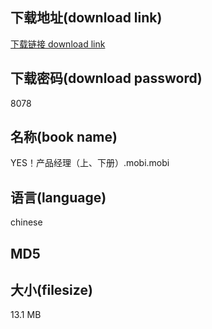 ## 下载地址(download link)
[下载链接 download link](https://tutu365.netlify.app/?s=YES%EF%BC%81%E4%BA%A7%E5%93%81%E7%BB%8F%E7%90%86%EF%BC%88%E4%B8%8A%E3%80%81%E4%B8%8B%E5%86%8C%EF%BC%89.mobi)

## 下载密码(download password)
8078

## 名称(book name)
YES！产品经理（上、下册）.mobi.mobi

## 语言(language)
chinese

## MD5


## 大小(filesize)
13.1 MB
